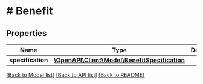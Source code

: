 # # Benefit

## Properties

Name | Type | Description | Notes
------------ | ------------- | ------------- | -------------
**specification** | [**\OpenAPI\Client\Model\BenefitSpecification**](BenefitSpecification.md) |  |

[[Back to Model list]](../../README.md#models) [[Back to API list]](../../README.md#endpoints) [[Back to README]](../../README.md)
